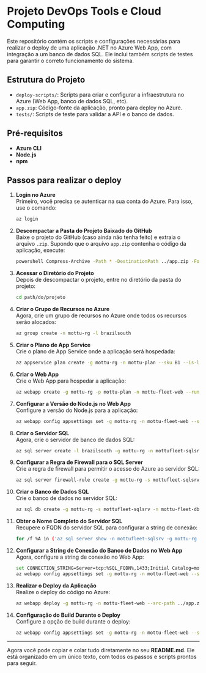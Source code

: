 # Projeto DevOps Tools e Cloud Computing

Este repositório contém os scripts e configurações necessárias para realizar o deploy de uma aplicação .NET no Azure Web App, com integração a um banco de dados SQL. Ele inclui também scripts de testes para garantir o correto funcionamento do sistema.

## Estrutura do Projeto

- `deploy-scripts/`: Scripts para criar e configurar a infraestrutura no Azure (Web App, banco de dados SQL, etc).
- `app.zip`: Código-fonte da aplicação, pronto para deploy no Azure.
- `tests/`: Scripts de teste para validar a API e o banco de dados.

## Pré-requisitos

- **Azure CLI**
- **Node.js**
- **npm**

## Passos para realizar o deploy

1. **Login no Azure**  
Primeiro, você precisa se autenticar na sua conta do Azure. Para isso, use o comando:
    ```bash
    az login
    ```

2. **Descompactar a Pasta do Projeto Baixado do GitHub**  
Baixe o projeto do GitHub (caso ainda não tenha feito) e extraia o arquivo `.zip`. Supondo que o arquivo `app.zip` contenha o código da aplicação, execute:
    ```bash
    powershell Compress-Archive -Path * -DestinationPath ../app.zip -Force
    ```

3. **Acessar o Diretório do Projeto**  
Depois de descompactar o projeto, entre no diretório da pasta do projeto:
    ```bash
    cd path/do/projeto
    ```

4. **Criar o Grupo de Recursos no Azure**  
Agora, crie um grupo de recursos no Azure onde todos os recursos serão alocados:
    ```bash
    az group create -n mottu-rg -l brazilsouth
    ```

5. **Criar o Plano de App Service**  
Crie o plano de App Service onde a aplicação será hospedada:
    ```bash
    az appservice plan create -g mottu-rg -n mottu-plan --sku B1 --is-linux
    ```

6. **Criar o Web App**  
Crie o Web App para hospedar a aplicação:
    ```bash
    az webapp create -g mottu-rg -p mottu-plan -n mottu-fleet-web --runtime "NODE|20-lts"
    ```

7. **Configurar a Versão do Node.js no Web App**  
Configure a versão do Node.js para a aplicação:
    ```bash
    az webapp config appsettings set -g mottu-rg -n mottu-fleet-web --settings WEBSITE_NODE_DEFAULT_VERSION=20
    ```

8. **Criar o Servidor SQL**  
Agora, crie o servidor de banco de dados SQL:
    ```bash
    az sql server create -l brazilsouth -g mottu-rg -n mottufleet-sqlsrv -u sqladmin -p Str0ng!Senha!123
    ```

9. **Configurar a Regra de Firewall para o SQL Server**  
Crie a regra de firewall para permitir o acesso do Azure ao servidor SQL:
    ```bash
    az sql server firewall-rule create -g mottu-rg -s mottufleet-sqlsrv -n AllowAzureServices --start-ip-address 0.0.0.0 --end-ip-address 0.0.0.0
    ```

10. **Criar o Banco de Dados SQL**  
Crie o banco de dados no servidor SQL:
    ```bash
    az sql db create -g mottu-rg -s mottufleet-sqlsrv -n mottu-fleet-db --service-objective GP_Gen5_2 --zone-redundant false --max-size 2GB
    ```

11. **Obter o Nome Completo do Servidor SQL**  
Recupere o FQDN do servidor SQL para configurar a string de conexão:
    ```bash
    for /f %A in ('az sql server show -n mottufleet-sqlsrv -g mottu-rg --query fullyQualifiedDomainName -o tsv') do set SQL_FQDN=%A
    ```

12. **Configurar a String de Conexão do Banco de Dados no Web App**  
Agora, configure a string de conexão no Web App:
    ```bash
    set CONNECTION_STRING=Server=tcp:%SQL_FQDN%,1433;Initial Catalog=mottu-fleet-db;Persist Security Info=False;User ID=sqladmin;Password=Str0ng!Senha!123;MultipleActiveResultSets=False;Encrypt=True;TrustServerCertificate=False;Connection Timeout=30;
    az webapp config appsettings set -g mottu-rg -n mottu-fleet-web --settings SQL_CONNECTION="%CONNECTION_STRING%" NODE_ENV=production
    ```

13. **Realizar o Deploy da Aplicação**  
Realize o deploy do código no Azure:
    ```bash
    az webapp deploy -g mottu-rg -n mottu-fleet-web --src-path ../app.zip
    ```

14. **Configuração do Build Durante o Deploy**  
Configure a opção de build durante o deploy:
    ```bash
    az webapp config appsettings set -g mottu-rg -n mottu-fleet-web --settings SCM_DO_BUILD_DURING_DEPLOYMENT=true
    ```

---

Agora você pode copiar e colar tudo diretamente no seu **README.md**. Ele está organizado em um único texto, com todos os passos e scripts prontos para seguir.
